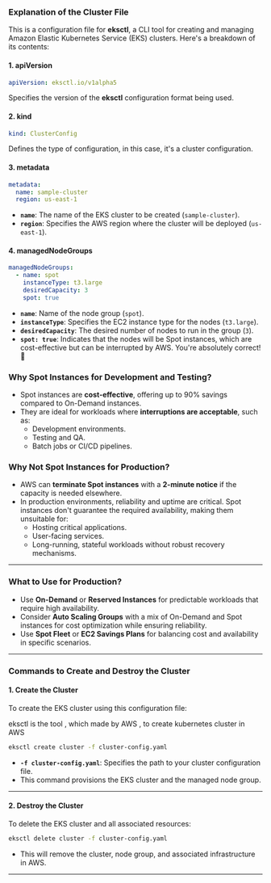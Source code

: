 ### Explanation of the Cluster File

This is a configuration file for **eksctl**, a CLI tool for creating and managing Amazon Elastic Kubernetes Service (EKS) clusters. Here's a breakdown of its contents:

#### **1. apiVersion**
```yaml
apiVersion: eksctl.io/v1alpha5
```
Specifies the version of the **eksctl** configuration format being used.

#### **2. kind**
```yaml
kind: ClusterConfig
```
Defines the type of configuration, in this case, it's a cluster configuration.

#### **3. metadata**
```yaml
metadata:
  name: sample-cluster
  region: us-east-1
```
- **`name`**: The name of the EKS cluster to be created (`sample-cluster`).
- **`region`**: Specifies the AWS region where the cluster will be deployed (`us-east-1`).

#### **4. managedNodeGroups**
```yaml
managedNodeGroups:
  - name: spot
    instanceType: t3.large
    desiredCapacity: 3
    spot: true
```
- **`name`**: Name of the node group (`spot`).
- **`instanceType`**: Specifies the EC2 instance type for the nodes (`t3.large`).
- **`desiredCapacity`**: The desired number of nodes to run in the group (`3`).
- **`spot: true`**: Indicates that the nodes will be Spot instances, which are cost-effective but can be interrupted by AWS.
You're absolutely correct! 🎯

### **Why Spot Instances for Development and Testing?**
- Spot instances are **cost-effective**, offering up to 90% savings compared to On-Demand instances.
- They are ideal for workloads where **interruptions are acceptable**, such as:
  - Development environments.
  - Testing and QA.
  - Batch jobs or CI/CD pipelines.

### **Why Not Spot Instances for Production?**
- AWS can **terminate Spot instances** with a **2-minute notice** if the capacity is needed elsewhere.
- In production environments, reliability and uptime are critical. Spot instances don't guarantee the required availability, making them unsuitable for:
  - Hosting critical applications.
  - User-facing services.
  - Long-running, stateful workloads without robust recovery mechanisms.

---

### **What to Use for Production?**
- Use **On-Demand** or **Reserved Instances** for predictable workloads that require high availability.
- Consider **Auto Scaling Groups** with a mix of On-Demand and Spot instances for cost optimization while ensuring reliability.
- Use **Spot Fleet** or **EC2 Savings Plans** for balancing cost and availability in specific scenarios.

---

### Commands to Create and Destroy the Cluster

#### **1. Create the Cluster**
To create the EKS cluster using this configuration file:

eksctl is the tool , which made by AWS , to create kubernetes cluster in AWS 

```bash
eksctl create cluster -f cluster-config.yaml
```
- **`-f cluster-config.yaml`**: Specifies the path to your cluster configuration file.
- This command provisions the EKS cluster and the managed node group.

---

#### **2. Destroy the Cluster**
To delete the EKS cluster and all associated resources:

```bash
eksctl delete cluster -f cluster-config.yaml
```
- This will remove the cluster, node group, and associated infrastructure in AWS.

---
